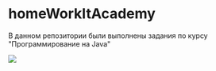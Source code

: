 # homeWorkItAcademy

В данном репозитории были выполнены задания по курсу "Программирование на Java"

<img src="C:\Java\homeWorkItAcademy1\src\image\2GU.gif"/>